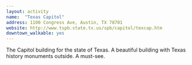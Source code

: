 ```yaml
---
layout: activity
name:  "Texas Capitol"
address: 1100 Congress Ave, Austin, TX 78701
website: http://www.tspb.state.tx.us/spb/capitol/texcap.htm
downtown_walkable: yes
---
```


The Capitol building for the state of Texas. A beautiful building with Texas history monuments outside. A must-see.
